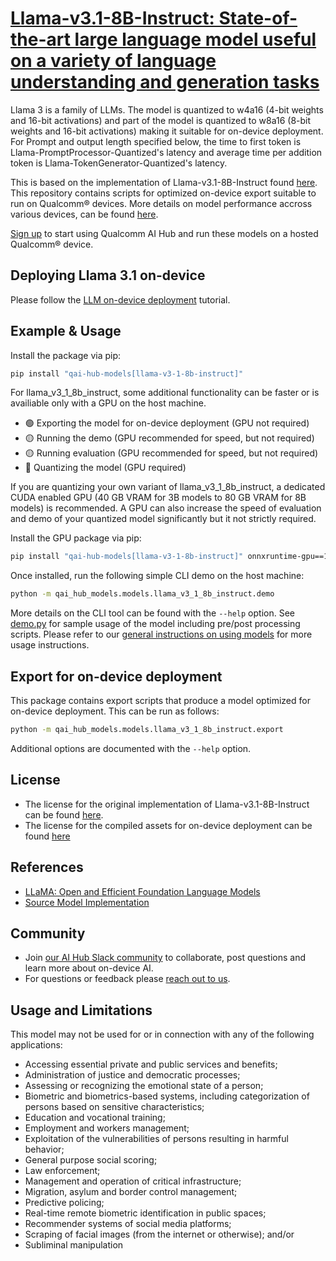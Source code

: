 # [Llama-v3.1-8B-Instruct: State-of-the-art large language model useful on a variety of language understanding and generation tasks](https://aihub.qualcomm.com/models/llama_v3_1_8b_instruct)

Llama 3 is a family of LLMs. The model is quantized to w4a16 (4-bit weights and 16-bit activations) and part of the model is quantized to w8a16 (8-bit weights and 16-bit activations) making it suitable for on-device deployment. For Prompt and output length specified below, the time to first token is Llama-PromptProcessor-Quantized's latency and average time per addition token is Llama-TokenGenerator-Quantized's latency.

This is based on the implementation of Llama-v3.1-8B-Instruct found [here](https://github.com/meta-llama/llama3/tree/main). This repository contains scripts for optimized on-device
export suitable to run on Qualcomm® devices. More details on model performance
accross various devices, can be found [here](https://aihub.qualcomm.com/models/llama_v3_1_8b_instruct).

[Sign up](https://myaccount.qualcomm.com/signup) to start using Qualcomm AI Hub and run these models on a hosted Qualcomm® device.

## Deploying Llama 3.1 on-device

Please follow the [LLM on-device deployment](https://github.com/quic/ai-hub-apps/tree/main/tutorials/llm_on_genie) tutorial.



## Example & Usage

Install the package via pip:
```bash
pip install "qai-hub-models[llama-v3-1-8b-instruct]"
```

For llama_v3_1_8b_instruct, some additional functionality can be faster or is availiable
only with a GPU on the host machine.

- 🟢 Exporting the model for on-device deployment (GPU not required)
- 🟡 Running the demo (GPU recommended for speed, but not required)
- 🟡 Running evaluation (GPU recommended for speed, but not required)
- 🔴 Quantizing the model (GPU required)

If you are quantizing your own variant of llama_v3_1_8b_instruct, a dedicated CUDA enabled
GPU (40 GB VRAM for 3B models to 80 GB VRAM for 8B models) is recommended. A GPU
can also increase the speed of evaluation and demo of your quantized model
significantly but it not strictly required.

Install the GPU package via pip:
```bash
pip install "qai-hub-models[llama-v3-1-8b-instruct]" onnxruntime-gpu==1.22 https://github.com/quic/aimet/releases/download/2.14.0/aimet_onnx-2.14.0+cu121-cp310-cp310-manylinux_2_34_x86_64.whl -f https://download.pytorch.org/whl/torch_stable.html
```



Once installed, run the following simple CLI demo on the host machine:

```bash
python -m qai_hub_models.models.llama_v3_1_8b_instruct.demo
```
More details on the CLI tool can be found with the `--help` option. See
[demo.py](demo.py) for sample usage of the model including pre/post processing
scripts. Please refer to our [general instructions on using
models](../../../#getting-started) for more usage instructions.

## Export for on-device deployment

This package contains export scripts that produce a model optimized for
on-device deployment. This can be run as follows:

```bash
python -m qai_hub_models.models.llama_v3_1_8b_instruct.export
```
Additional options are documented with the `--help` option.


## License
* The license for the original implementation of Llama-v3.1-8B-Instruct can be found
  [here](https://huggingface.co/meta-llama/Llama-3.1-8B-Instruct/blob/main/LICENSE).
* The license for the compiled assets for on-device deployment can be found [here](https://huggingface.co/meta-llama/Llama-3.1-8B-Instruct/blob/main/LICENSE)


## References
* [LLaMA: Open and Efficient Foundation Language Models](https://www.llama.com/docs/model-cards-and-prompt-formats/llama3_1/)
* [Source Model Implementation](https://github.com/meta-llama/llama3/tree/main)



## Community
* Join [our AI Hub Slack community](https://aihub.qualcomm.com/community/slack) to collaborate, post questions and learn more about on-device AI.
* For questions or feedback please [reach out to us](mailto:ai-hub-support@qti.qualcomm.com).


## Usage and Limitations

This model may not be used for or in connection with any of the following applications:

- Accessing essential private and public services and benefits;
- Administration of justice and democratic processes;
- Assessing or recognizing the emotional state of a person;
- Biometric and biometrics-based systems, including categorization of persons based on sensitive characteristics;
- Education and vocational training;
- Employment and workers management;
- Exploitation of the vulnerabilities of persons resulting in harmful behavior;
- General purpose social scoring;
- Law enforcement;
- Management and operation of critical infrastructure;
- Migration, asylum and border control management;
- Predictive policing;
- Real-time remote biometric identification in public spaces;
- Recommender systems of social media platforms;
- Scraping of facial images (from the internet or otherwise); and/or
- Subliminal manipulation
